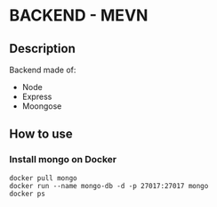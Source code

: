 # BACKEND - MEVN
## Description

Backend made of: 

- Node
- Express
- Moongose

## How to use
### Install mongo on Docker
```
docker pull mongo
docker run --name mongo-db -d -p 27017:27017 mongo
docker ps
```